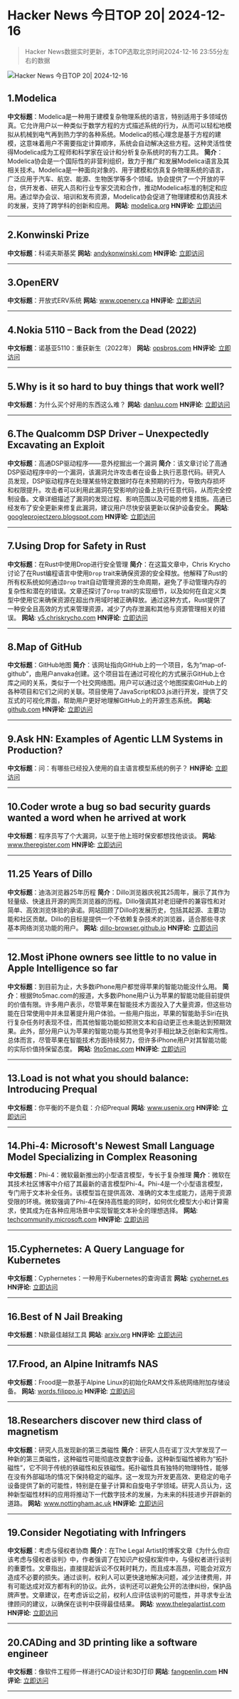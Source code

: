 # Hacker News 今日TOP 20| 2024-12-16

> Hacker News数据实时更新，本TOP选取北京时间2024-12-16 23:55分左右的数据

![Hacker News 今日TOP 20| 2024-12-16](https://img.chuhaix.com/2024/0910_imageFile-1665440404179-628424718_1725901191.png)

## 1.Modelica
**中文标题**：Modelica是一种用于建模复杂物理系统的语言，特别适用于多领域仿真。它允许用户以一种类似于数学方程的方式描述系统的行为，从而可以轻松地模拟从机械到电气再到热力学的各种系统。Modelica的核心理念是基于方程的建模，这意味着用户不需要指定计算顺序，系统会自动解决这些方程。这种灵活性使得Modelica成为工程师和科学家在设计和分析复杂系统时的有力工具。
**简介**：Modelica协会是一个国际性的非营利组织，致力于推广和发展Modelica语言及其相关技术。Modelica是一种面向对象的、用于建模和仿真复杂物理系统的语言，广泛应用于汽车、航空、能源、生物医学等多个领域。协会提供了一个开放的平台，供开发者、研究人员和行业专家交流和合作，推动Modelica标准的制定和应用。通过举办会议、培训和发布资源，Modelica协会促进了物理建模和仿真技术的发展，支持了跨学科的创新和应用。
**网站**:  <a href='https://modelica.org/' target='_blank' rel='nofollow'>modelica.org</a>
**HN评论**:  <a href='https://news.ycombinator.com/item?id=42431186&utm_source=www.chuhaix.com' target='_blank' rel='nofollow'>立即访问</a>

---

## 2.Konwinski Prize
**中文标题**：科诺夫斯基奖
**网站**:  <a href='https://andykonwinski.com/2024/12/12/konwinski-prize.html' target='_blank' rel='nofollow'>andykonwinski.com</a>
**HN评论**:  <a href='https://news.ycombinator.com/item?id=42416556&utm_source=www.chuhaix.com' target='_blank' rel='nofollow'>立即访问</a>

---

## 3.OpenERV
**中文标题**：开放式ERV系统
**网站**:  <a href='https://www.openerv.ca' target='_blank' rel='nofollow'>www.openerv.ca</a>
**HN评论**:  <a href='https://news.ycombinator.com/item?id=42427888&utm_source=www.chuhaix.com' target='_blank' rel='nofollow'>立即访问</a>

---

## 4.Nokia 5110 – Back from the Dead (2022)
**中文标题**：诺基亚5110：重获新生（2022年）
**网站**:  <a href='https://opsbros.com/nokia-5110-back-from-the-dead/' target='_blank' rel='nofollow'>opsbros.com</a>
**HN评论**:  <a href='https://news.ycombinator.com/item?id=42429197&utm_source=www.chuhaix.com' target='_blank' rel='nofollow'>立即访问</a>

---

## 5.Why is it so hard to buy things that work well?
**中文标题**：为什么买个好用的东西这么难？
**网站**:  <a href='https://danluu.com/nothing-works/' target='_blank' rel='nofollow'>danluu.com</a>
**HN评论**:  <a href='https://news.ycombinator.com/item?id=42430450&utm_source=www.chuhaix.com' target='_blank' rel='nofollow'>立即访问</a>

---

## 6.The Qualcomm DSP Driver – Unexpectedly Excavating an Exploit
**中文标题**：高通DSP驱动程序——意外挖掘出一个漏洞
**简介**：该文章讨论了高通DSP驱动程序中的一个漏洞，该漏洞允许攻击者在设备上执行恶意代码。研究人员发现，DSP驱动程序在处理某些特定数据时存在未预期的行为，导致内存损坏和权限提升。攻击者可以利用此漏洞在受影响的设备上执行任意代码，从而完全控制设备。文章详细描述了漏洞的发现过程、影响范围以及可能的修复措施。高通已经发布了安全更新来修复此漏洞，建议用户尽快安装更新以保护设备安全。
**网站**:  <a href='https://googleprojectzero.blogspot.com/2024/12/qualcomm-dsp-driver-unexpectedly-excavating-exploit.html' target='_blank' rel='nofollow'>googleprojectzero.blogspot.com</a>
**HN评论**:  <a href='https://news.ycombinator.com/item?id=42430265&utm_source=www.chuhaix.com' target='_blank' rel='nofollow'>立即访问</a>

---

## 7.Using Drop for Safety in Rust
**中文标题**：在Rust中使用Drop进行安全管理
**简介**：在这篇文章中，Chris Krycho讨论了在Rust编程语言中使用`Drop` trait来确保资源的安全释放。他解释了Rust的所有权系统如何通过`Drop` trait自动管理资源的生命周期，避免了手动管理内存的复杂性和潜在的错误。文章还探讨了`Drop` trait的实现细节，以及如何在自定义类型中使用它来确保资源在超出作用域时被正确释放。通过这种方式，Rust提供了一种安全且高效的方式来管理资源，减少了内存泄漏和其他与资源管理相关的错误。
**网站**:  <a href='https://v5.chriskrycho.com/journal/read-the-code/using-drop-for-safety-in-rust/' target='_blank' rel='nofollow'>v5.chriskrycho.com</a>
**HN评论**:  <a href='https://news.ycombinator.com/item?id=42429672&utm_source=www.chuhaix.com' target='_blank' rel='nofollow'>立即访问</a>

---

## 8.Map of GitHub
**中文标题**：GitHub地图
**简介**：该网址指向GitHub上的一个项目，名为“map-of-github”，由用户anvaka创建。这个项目旨在通过可视化的方式展示GitHub上仓库之间的关系，类似于一个社交网络图。用户可以通过这个地图探索GitHub上的各种项目和它们之间的关联。项目使用了JavaScript和D3.js进行开发，提供了交互式的可视化界面，帮助用户更好地理解GitHub上的开源生态系统。
**网站**:  <a href='https://github.com/anvaka/map-of-github' target='_blank' rel='nofollow'>github.com</a>
**HN评论**:  <a href='https://news.ycombinator.com/item?id=42426284&utm_source=www.chuhaix.com' target='_blank' rel='nofollow'>立即访问</a>

---

## 9.Ask HN: Examples of Agentic LLM Systems in Production?
**中文标题**：问：有哪些已经投入使用的自主语言模型系统的例子？
**HN评论**:  <a href='https://news.ycombinator.com/item?id=42431361&utm_source=www.chuhaix.com' target='_blank' rel='nofollow'>立即访问</a>

---

## 10.Coder wrote a bug so bad security guards wanted a word when he arrived at work
**中文标题**：程序员写了个大漏洞，以至于他上班时保安都想找他谈谈。
**网站**:  <a href='https://www.theregister.com/2024/12/16/who_me/' target='_blank' rel='nofollow'>www.theregister.com</a>
**HN评论**:  <a href='https://news.ycombinator.com/item?id=42431046&utm_source=www.chuhaix.com' target='_blank' rel='nofollow'>立即访问</a>

---

## 11.25 Years of Dillo
**中文标题**：迪洛浏览器25年历程
**简介**：Dillo浏览器庆祝其25周年，展示了其作为轻量级、快速且开源的网页浏览器的历程。Dillo强调其对老旧硬件的兼容性和对简单、高效浏览体验的承诺。网站回顾了Dillo的发展历史，包括其起源、主要功能和社区贡献。Dillo的目标是提供一个不依赖复杂技术的浏览器，适合那些寻求基本网络浏览功能的用户。
**网站**:  <a href='https://dillo-browser.github.io/25-years/' target='_blank' rel='nofollow'>dillo-browser.github.io</a>
**HN评论**:  <a href='https://news.ycombinator.com/item?id=42426589&utm_source=www.chuhaix.com' target='_blank' rel='nofollow'>立即访问</a>

---

## 12.Most iPhone owners see little to no value in Apple Intelligence so far
**中文标题**：到目前为止，大多数iPhone用户都觉得苹果的智能功能没什么用。
**简介**：根据9to5mac.com的报道，大多数iPhone用户认为苹果的智能功能目前提供的价值有限。许多用户表示，尽管苹果在智能技术方面投入了大量资源，但这些功能在日常使用中并未显著提升用户体验。一些用户指出，苹果的智能助手Siri在执行复杂任务时表现不佳，而其他智能功能如预测文本和自动更正也未能达到预期效果。此外，部分用户认为苹果的智能功能与其他竞争对手相比缺乏创新和实用性。总体而言，尽管苹果在智能技术方面持续努力，但许多iPhone用户对其智能功能的实际价值持保留态度。
**网站**:  <a href='https://9to5mac.com/2024/12/16/most-iphone-owners-see-little-to-no-value-in-apple-intelligence-so-far/' target='_blank' rel='nofollow'>9to5mac.com</a>
**HN评论**:  <a href='https://news.ycombinator.com/item?id=42431090&utm_source=www.chuhaix.com' target='_blank' rel='nofollow'>立即访问</a>

---

## 13.Load is not what you should balance: Introducing Prequal
**中文标题**：你平衡的不是负载：介绍Prequal
**网站**:  <a href='https://www.usenix.org/conference/nsdi24/presentation/wydrowski' target='_blank' rel='nofollow'>www.usenix.org</a>
**HN评论**:  <a href='https://news.ycombinator.com/item?id=42428179&utm_source=www.chuhaix.com' target='_blank' rel='nofollow'>立即访问</a>

---

## 14.Phi-4: Microsoft's Newest Small Language Model Specializing in Complex Reasoning
**中文标题**：Phi-4：微软最新推出的小型语言模型，专长于复杂推理
**简介**：微软在其技术社区博客中介绍了其最新的语言模型Phi-4。Phi-4是一个小型语言模型，专门用于文本补全任务。该模型旨在提供高效、准确的文本生成能力，适用于资源受限的环境。微软强调了Phi-4在保持高性能的同时，如何优化模型大小和计算需求，使其成为在各种应用场景中实现智能文本补全的理想选择。
**网站**:  <a href='https://techcommunity.microsoft.com/blog/aiplatformblog/introducing-phi-4-microsoft%E2%80%99s-newest-small-language-model-specializing-in-comple/4357090' target='_blank' rel='nofollow'>techcommunity.microsoft.com</a>
**HN评论**:  <a href='https://news.ycombinator.com/item?id=42405323&utm_source=www.chuhaix.com' target='_blank' rel='nofollow'>立即访问</a>

---

## 15.Cyphernetes: A Query Language for Kubernetes
**中文标题**：Cyphernetes：一种用于Kubernetes的查询语言
**网站**:  <a href='https://cyphernet.es/#' target='_blank' rel='nofollow'>cyphernet.es</a>
**HN评论**:  <a href='https://news.ycombinator.com/item?id=42427916&utm_source=www.chuhaix.com' target='_blank' rel='nofollow'>立即访问</a>

---

## 16.Best of N Jail Breaking
**中文标题**：N款最佳越狱工具
**网站**:  <a href='https://arxiv.org/abs/2412.03556' target='_blank' rel='nofollow'>arxiv.org</a>
**HN评论**:  <a href='https://news.ycombinator.com/item?id=42410512&utm_source=www.chuhaix.com' target='_blank' rel='nofollow'>立即访问</a>

---

## 17.Frood, an Alpine Initramfs NAS
**中文标题**：Frood是一款基于Alpine Linux的初始化RAM文件系统网络附加存储设备。
**网站**:  <a href='https://words.filippo.io/dispatches/frood/' target='_blank' rel='nofollow'>words.filippo.io</a>
**HN评论**:  <a href='https://news.ycombinator.com/item?id=42428722&utm_source=www.chuhaix.com' target='_blank' rel='nofollow'>立即访问</a>

---

## 18.Researchers discover new third class of magnetism
**中文标题**：研究人员发现新的第三类磁性
**简介**：研究人员在诺丁汉大学发现了一种新的第三类磁性，这种磁性可能彻底改变数字设备。这种新型磁性被称为“拓扑磁性”，它不同于传统的铁磁性和反铁磁性。拓扑磁性具有独特的物理特性，能够在没有外部磁场的情况下保持稳定的磁序。这一发现为开发更高效、更稳定的电子设备提供了新的可能性，特别是在量子计算和自旋电子学领域。研究人员认为，这种新型磁性材料的应用将推动下一代数字技术的发展，为未来的科技进步开辟新的道路。
**网站**:  <a href='https://www.nottingham.ac.uk/news/researchers-discover-new-third-class-of-magnetism-that-could-transform-digital-devices' target='_blank' rel='nofollow'>www.nottingham.ac.uk</a>
**HN评论**:  <a href='https://news.ycombinator.com/item?id=42408934&utm_source=www.chuhaix.com' target='_blank' rel='nofollow'>立即访问</a>

---

## 19.Consider Negotiating with Infringers
**中文标题**：考虑与侵权者协商
**简介**：在The Legal Artist的博客文章《为什么你应该考虑与侵权者谈判》中，作者强调了在知识产权侵权案件中，与侵权者进行谈判的重要性。文章指出，直接提起诉讼不仅耗时耗力，而且成本高昂，可能会对双方造成不必要的损失。通过谈判，权利人可以更快速地解决问题，减少法律费用，并有可能达成对双方都有利的协议。此外，谈判还可以避免公开的法律纠纷，保护品牌声誉。文章建议，在考虑诉讼之前，权利人应评估谈判的可能性，并寻求专业法律顾问的建议，以确保在谈判中获得最佳结果。
**网站**:  <a href='https://www.thelegalartist.com/blog/why-you-should-consider-negotiating-with-infringers' target='_blank' rel='nofollow'>www.thelegalartist.com</a>
**HN评论**:  <a href='https://news.ycombinator.com/item?id=42399571&utm_source=www.chuhaix.com' target='_blank' rel='nofollow'>立即访问</a>

---

## 20.CADing and 3D printing like a software engineer
**中文标题**：像软件工程师一样进行CAD设计和3D打印
**网站**:  <a href='https://fangpenlin.com/posts/2024/12/11/cading-and-3d-printing-like-a-software-engineer-part1/' target='_blank' rel='nofollow'>fangpenlin.com</a>
**HN评论**:  <a href='https://news.ycombinator.com/item?id=42398651&utm_source=www.chuhaix.com' target='_blank' rel='nofollow'>立即访问</a>

---

